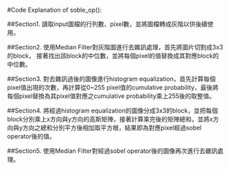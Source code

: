 #Code Explanation of soble_op():

##Section1. 
讀取input圖檔的行列數、pixel數，並將圖檔轉成灰階以供後續使用。

##Section2. 
使用Median Filter對灰階圖進行去雜訊處理，首先將圖片切割成3x3的block，
接著找出該block的中位數，並將每個pixel的值替換成其對應block的中位數。

##Section3.
對去雜訊過後的圖像進行histogram equalization，首先計算每個pixel值出現的次數，再計算從0~255 pixel值的cumulative probability，最後將每個pixel替換為其pixel值對應之cumulative probability乘上255後的取整值。

##Section4.
將經過histogram equalization的圖像分成3x3的block，並把每個block分別乘上x方向與y方向的高斯矩陣，接著計算乘完後的矩陣總和，並將x方向與y方向之總和分別平方後相加取平方根，結果即為對應pixel經過sobel operator後的值。

##Section5.
使用Median Filter對經過sobel operator後的圖像再次進行去雜訊處理。
